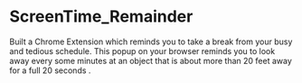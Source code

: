 # ScreenTime_Remainder
Built a  Chrome Extension which reminds you to take a break from your busy and tedious schedule. This popup on your browser reminds you to look away every some minutes at an object that is about more than 20  feet away for a full 20 seconds .
